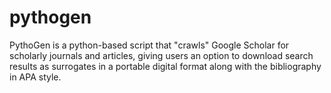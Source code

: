 # pythogen
PythoGen is a python-based script that "crawls" Google Scholar for scholarly journals and articles, giving users an option to download search results as surrogates in a portable digital format along with the bibliography in APA style.
